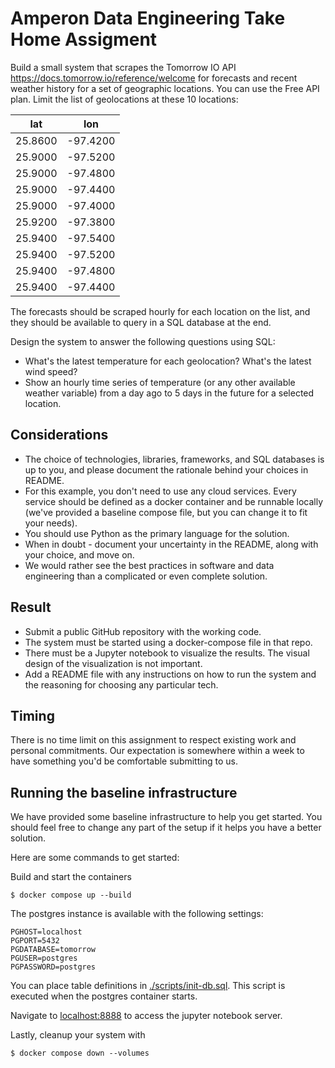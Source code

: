 # Amperon Data Engineering Take Home Assigment

Build a small system that scrapes the Tomorrow IO API <https://docs.tomorrow.io/reference/welcome> for forecasts and
recent weather history for a set of geographic locations. You can use the Free API plan. Limit the list of geolocations
at these 10 locations:

|   lat   |   lon    |
|:-------:|:--------:|
| 25.8600 | -97.4200 |
| 25.9000 | -97.5200 |
| 25.9000 | -97.4800 |
| 25.9000 | -97.4400 |
| 25.9000 | -97.4000 |
| 25.9200 | -97.3800 |
| 25.9400 | -97.5400 |
| 25.9400 | -97.5200 |
| 25.9400 | -97.4800 |
| 25.9400 | -97.4400 |

The forecasts should be scraped hourly for each location on the list, and they should be available to query in a SQL
database at the end.

Design the system to answer the following questions using SQL:

* What's the latest temperature for each geolocation? What's the latest wind speed?
* Show an hourly time series of temperature (or any other available weather variable) from a day ago to 5 days in the
  future for a selected location.

## Considerations

* The choice of technologies, libraries, frameworks, and SQL databases is up to you, and please document the rationale
  behind your choices in README.
* For this example, you don't need to use any cloud services. Every service should be defined as a docker container and
  be runnable locally (we've provided a baseline compose file, but you can change it to fit your needs).
* You should use Python as the primary language for the solution.
* When in doubt - document your uncertainty in the README, along with your choice, and move on.
* We would rather see the best practices in software and data engineering than a complicated or even complete solution.

## Result

* Submit a public GitHub repository with the working code.
* The system must be started using a docker-compose file in that repo.
* There must be a Jupyter notebook to visualize the results. The visual design of the visualization is not important.
* Add a README file with any instructions on how to run the system and the reasoning for choosing any particular
  tech.

## Timing

There is no time limit on this assignment to respect existing work and personal commitments. Our expectation is
somewhere within a week to have something you'd be comfortable submitting to us.

## Running the baseline infrastructure

We have provided some baseline infrastructure to help you get started. You should feel free to change any part of the
setup if it helps you have a better solution.

Here are some commands to get started:

Build and start the containers

```shell
$ docker compose up --build
```

The postgres instance is available with the following settings:

```shell
PGHOST=localhost
PGPORT=5432
PGDATABASE=tomorrow
PGUSER=postgres
PGPASSWORD=postgres
```

You can place table definitions in [./scripts/init-db.sql](./scripts/init-db.sql). This script is executed when the
postgres container starts.

Navigate to [localhost:8888](http://localhost:8888) to access the jupyter notebook server.

Lastly, cleanup your system with

```shell
$ docker compose down --volumes
```
